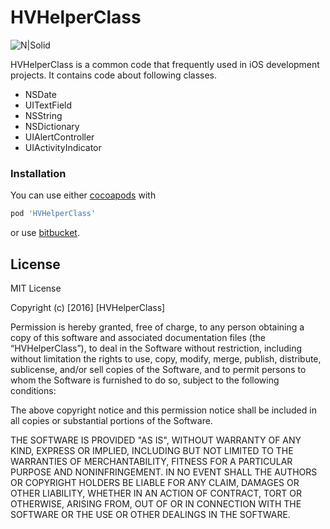 # HVHelperClass

![N|Solid](https://idiotswithios.com/images/logo1.png)

HVHelperClass is a common code that frequently used in iOS development projects. It contains code about following classes.

  - NSDate
  - UITextField
  - NSString
  - NSDictionary
  - UIAlertController
  - UIActivityIndicator

### Installation

You can use either [cocoapods](https://cocoapods.org) with
```sh
pod 'HVHelperClass'
```

or use [bitbucket](https://bitbucket.org/HarshalValanda/hvhelperclass).


License
----

MIT License

Copyright (c) [2016] [HVHelperClass]

Permission is hereby granted, free of charge, to any person obtaining a copy
of this software and associated documentation files (the “HVHelperClass”), to deal
in the Software without restriction, including without limitation the rights
to use, copy, modify, merge, publish, distribute, sublicense, and/or sell
copies of the Software, and to permit persons to whom the Software is
furnished to do so, subject to the following conditions:

The above copyright notice and this permission notice shall be included in all
copies or substantial portions of the Software.

THE SOFTWARE IS PROVIDED "AS IS", WITHOUT WARRANTY OF ANY KIND, EXPRESS OR
IMPLIED, INCLUDING BUT NOT LIMITED TO THE WARRANTIES OF MERCHANTABILITY,
FITNESS FOR A PARTICULAR PURPOSE AND NONINFRINGEMENT. IN NO EVENT SHALL THE
AUTHORS OR COPYRIGHT HOLDERS BE LIABLE FOR ANY CLAIM, DAMAGES OR OTHER
LIABILITY, WHETHER IN AN ACTION OF CONTRACT, TORT OR OTHERWISE, ARISING FROM,
OUT OF OR IN CONNECTION WITH THE SOFTWARE OR THE USE OR OTHER DEALINGS IN THE
SOFTWARE.


